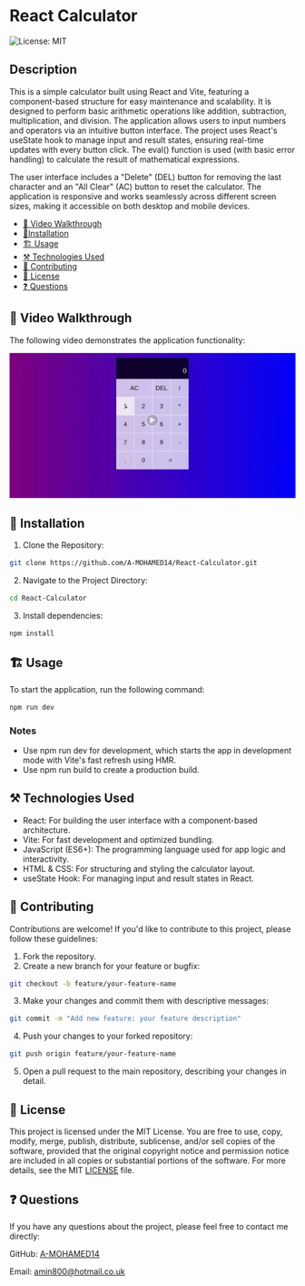 # React Calculator

![License: MIT](https://img.shields.io/badge/License-MIT-yellow.svg)

## Description

This is a simple calculator built using React and Vite, featuring a component-based structure for easy maintenance and scalability. It is designed to perform basic arithmetic operations like addition, subtraction, multiplication, and division. The application allows users to input numbers and operators via an intuitive button interface. The project uses React's useState hook to manage input and result states, ensuring real-time updates with every button click. The eval() function is used (with basic error handling) to calculate the result of mathematical expressions.

The user interface includes a "Delete" (DEL) button for removing the last character and an "All Clear" (AC) button to reset the calculator. The application is responsive and works seamlessly across different screen sizes, making it accessible on both desktop and mobile devices.

- [🎥 Video Walkthrough ](#🎥-video-walkthrough)
- [🚀Installation ](#🚀-installation)
- [🏗️ Usage](#🏗️-usage)
- [⚒️ Technologies Used](#⚒️-technologies-used)
- [🤝 Contributing ](#🤝-contributing)
- [📄 License ](#📄-license)
- [❓ Questions ](#❓-questions)

## 🎥 Video Walkthrough

The following video demonstrates the application functionality:

[![Watch the video](./calculator/public/demo-thumbnail.png)](https://drive.google.com/file/d/1Pr1NNhKvb6wxtG5xknrwsyhO-ys2a3YX/view)

## 🚀 Installation

1. Clone the Repository:

```sh
git clone https://github.com/A-MOHAMED14/React-Calculator.git
```

2. Navigate to the Project Directory:

```sh
cd React-Calculator
```

3. Install dependencies:

```sh
npm install
```

## 🏗️ Usage

To start the application, run the following command:

```sh
npm run dev
```

### Notes

- Use npm run dev for development, which starts the app in development mode with Vite's fast refresh using HMR.
- Use npm run build to create a production build.

## ⚒️ Technologies Used

- React: For building the user interface with a component-based architecture.
- Vite: For fast development and optimized bundling.
- JavaScript (ES6+): The programming language used for app logic and interactivity.
- HTML & CSS: For structuring and styling the calculator layout.
- useState Hook: For managing input and result states in React.

## 🤝 Contributing

Contributions are welcome! If you'd like to contribute to this project, please follow these guidelines:

1. Fork the repository.
2. Create a new branch for your feature or bugfix:

```sh
git checkout -b feature/your-feature-name
```

3. Make your changes and commit them with descriptive messages:

```sh
git commit -m "Add new feature: your feature description"
```

4. Push your changes to your forked repository:

```sh
git push origin feature/your-feature-name
```

5. Open a pull request to the main repository, describing your changes in detail.

## 📄 License

This project is licensed under the MIT License. You are free to use, copy, modify, merge, publish, distribute, sublicense, and/or sell copies of the software, provided that the original copyright notice and permission notice are included in all copies or substantial portions of the software. For more details, see the MIT [LICENSE](https://opensource.org/licenses/MIT) file.

## ❓ Questions

If you have any questions about the project, please feel free to contact me directly:

GitHub: <a href="https://github.com/A-MOHAMED14">A-MOHAMED14</a>

Email: <a href="mailto:amin800@hotmail.co.uk">amin800@hotmail.co.uk</a>
